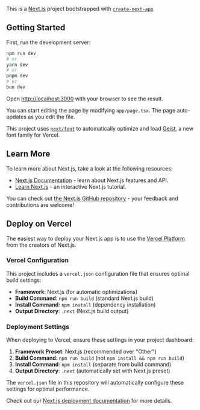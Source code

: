 This is a [Next.js](https://nextjs.org) project bootstrapped with [`create-next-app`](https://nextjs.org/docs/app/api-reference/cli/create-next-app).

## Getting Started

First, run the development server:

```bash
npm run dev
# or
yarn dev
# or
pnpm dev
# or
bun dev
```

Open [http://localhost:3000](http://localhost:3000) with your browser to see the result.

You can start editing the page by modifying `app/page.tsx`. The page auto-updates as you edit the file.

This project uses [`next/font`](https://nextjs.org/docs/app/building-your-application/optimizing/fonts) to automatically optimize and load [Geist](https://vercel.com/font), a new font family for Vercel.

## Learn More

To learn more about Next.js, take a look at the following resources:

- [Next.js Documentation](https://nextjs.org/docs) - learn about Next.js features and API.
- [Learn Next.js](https://nextjs.org/learn) - an interactive Next.js tutorial.

You can check out [the Next.js GitHub repository](https://github.com/vercel/next.js) - your feedback and contributions are welcome!

## Deploy on Vercel

The easiest way to deploy your Next.js app is to use the [Vercel Platform](https://vercel.com/new?utm_medium=default-template&filter=next.js&utm_source=create-next-app&utm_campaign=create-next-app-readme) from the creators of Next.js.

### Vercel Configuration

This project includes a `vercel.json` configuration file that ensures optimal build settings:

- **Framework**: Next.js (for automatic optimizations)
- **Build Command**: `npm run build` (standard Next.js build)
- **Install Command**: `npm install` (dependency installation)
- **Output Directory**: `.next` (Next.js build output)

### Deployment Settings

When deploying to Vercel, ensure these settings in your project dashboard:

1. **Framework Preset**: Next.js (recommended over "Other")
2. **Build Command**: `npm run build` (not `npm install && npm run build`)
3. **Install Command**: `npm install` (separate from build command)
4. **Output Directory**: `.next` (automatically set with Next.js preset)

The `vercel.json` file in this repository will automatically configure these settings for optimal performance.

Check out our [Next.js deployment documentation](https://nextjs.org/docs/app/building-your-application/deploying) for more details.
